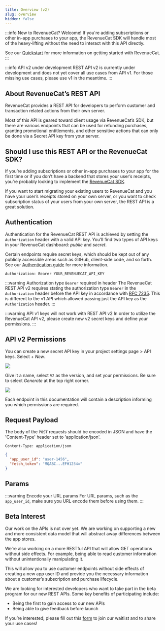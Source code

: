 ```yaml
---
title: Overview (v2)
slug: overview
hidden: false
---
```


:::info New to RevenueCat?
Welcome! If you're adding subscriptions or other in-app purchases to your app, the RevenueCat SDK will handle most of the heavy-lifting without the need to interact with this API directly.

See our [Quickstart](/docs/getting-started/quickstart/) for more information on getting started with RevenueCat.
:::

:::info API v2 under development
REST API v2 is currently under development and does not yet cover all use cases from API v1. For those missing use cases, please use v1 in the meantime.
:::

## About RevenueCat’s REST API

RevenueCat provides a REST API for developers to perform customer and transaction related actions from their own server.

Most of this API is geared toward client usage via RevenueCat’s SDK, but there are various endpoints that can be used for refunding purchases, granting promotional entitlements, and other sensitive actions that can only be done via a Secret API key from your server.

## Should I use this REST API or the RevenueCat SDK?

If you’re adding subscriptions or other in-app purchases to your app for the first time or if you don’t have a backend that stores your user’s receipts, you’re probably looking to implement the [RevenueCat SDK](/docs/getting-started/installation/).

If you want to start migrating your existing users to RevenueCat and you have your user’s receipts stored on your own server, or you want to check subscription status of your users from your own server, the REST API is a great solution.

## Authentication

Authentication for the RevenueCat REST API is achieved by setting the `Authorization` header with a valid API key. You'll find two types of API keys in your RevenueCat dashboard: _public_ and _secret_.

Certain endpoints require secret keys, which should be kept out of any publicly accessible areas such as GitHub, client-side code, and so forth. See our [Authentication guide](/docs/welcome/authentication/) for more information.

```text title="Authorization Header"
Authorization: Bearer YOUR_REVENUECAT_API_KEY
```

:::warning Authorization type `Bearer` required in header
The RevenueCat REST API v2 requires stating the authorization type `Bearer` in the `Authorization` header before the API key in accordance with [RFC 7235](https://datatracker.ietf.org/doc/html/rfc7235). This is different to the v1 API which allowed passing just the API key as the `Authorization` header.
:::

:::warning API v1 keys will not work with REST API v2
In order to utilize the RevenueCat API v2, please create new v2 secret keys and define your permissions.
:::

## API v2 Permissions

You can create a new secret API key in your project settings page > API keys. Select _+ New_.

![](/images/c640edd-image.png)

Give it a name, select `V2` as the version, and set your permissions. Be sure to select _Generate_ at the top right corner.

![](/images/842f5ae-image.png)

Each endpoint in this documentation will contain a description informing you which permissions are required.

## Request Payload

The body of the `POST` requests should be encoded in JSON and have the 'Content-Type' header set to 'application/json'.

```text title="Content-Type Header"
Content-Type: application/json
```

```json title="Sample Body"
{
  "app_user_id": "user-1456",
  "fetch_token": "MQABC...EFH1234="
}
```

## Params

:::warning Encode your URL params
For URL params, such as the `app_user_id`, make sure you URL encode them before using them.
:::

## Beta Interest

Our work on the APIs is not over yet. We are working on supporting a new and more consistent data model that will abstract away differences between the app stores.

We’re also working on a more RESTful API that will allow GET operations without side effects. For example, being able to read customer information without unintentionally manipulating it.

This will allow you to use customer endpoints without side effects of creating a new app user ID and provide you the necessary information about a customer’s subscription and purchase lifecycle.

We are looking for interested developers who want to take part in the beta program for our new REST APIs. Some key benefits of participating include:

- Being the first to gain access to our new APIs
- Being able to give feedback before launch

If you’re interested, please fill out this [form](https://docs.google.com/forms/d/e/1FAIpQLSelVUeqp_MHRB-cM4C1-95T1Xq0Xi9rZ540IUnLBm5XpS2ZrQ/viewform?usp=sf_link) to join our waitlist and to share your use cases!
